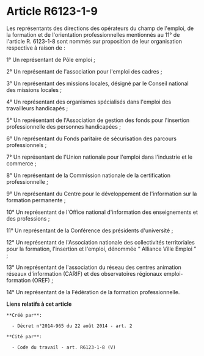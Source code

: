 # Article R6123-1-9

Les représentants des directions des opérateurs du champ de l'emploi, de la formation et de l'orientation professionnelles
mentionnés au 11° de l'article R. 6123-1-8 sont nommés sur proposition de leur organisation respective à raison de : 

1° Un représentant de Pôle emploi ; 

2° Un représentant de l'association pour l'emploi des cadres ; 

3° Un représentant des missions locales, désigné par le Conseil national des missions locales ; 

4° Un représentant des organismes spécialisés dans l'emploi des travailleurs handicapés ; 

5° Un représentant de l'Association de gestion des fonds pour l'insertion professionnelle des personnes handicapées ; 

6° Un représentant du Fonds paritaire de sécurisation des parcours professionnels ; 

7° Un représentant de l'Union nationale pour l'emploi dans l'industrie et le commerce ; 

8° Un représentant de la Commission nationale de la certification professionnelle ; 

9° Un représentant du Centre pour le développement de l'information sur la formation permanente ; 

10° Un représentant de l'Office national d'information des enseignements et des professions ; 

11° Un représentant de la Conférence des présidents d'université ; 

12° Un représentant de l'Association nationale des collectivités territoriales pour la formation, l'insertion et l'emploi,
dénommée “ Alliance Ville Emploi ” ; 

13° Un représentant de l'association du réseau des centres animation réseaux d'information (CARIF) et des observatoires
régionaux emploi-formation (OREF) ; 

14° Un représentant de la Fédération de la formation professionnelle.

**Liens relatifs à cet article**

	**Créé par**:

	  - Décret n°2014-965 du 22 août 2014 - art. 2

	**Cité par**:

	  - Code du travail - art. R6123-1-8 (V)
